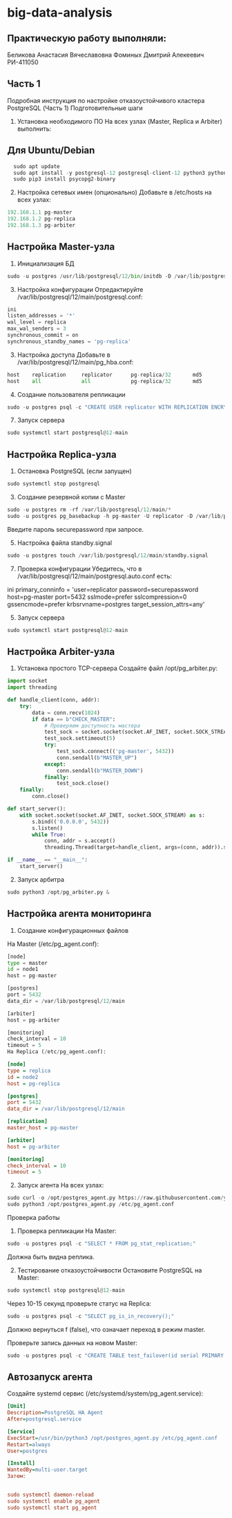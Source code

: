 # big-data-analysis
## Практическую работу выполняли: 
Беликова Анастасия Вячеславовна 
Фоминых Дмитрий Алекеевич
РИ-411050
## Часть 1 
Подробная инструкция по настройке отказоустойчивого кластера PostgreSQL (Часть 1)
Подготовительные шаги

1. Установка необходимого ПО
На всех узлах (Master, Replica и Arbiter) выполнить:


## Для Ubuntu/Debian
``` python
  sudo apt update
  sudo apt install -y postgresql-12 postgresql-client-12 python3 python3-pip
  sudo pip3 install psycopg2-binary
``` 

2. Настройка сетевых имен (опционально)
Добавьте в /etc/hosts на всех узлах:
``` python
192.168.1.1 pg-master
192.168.1.2 pg-replica
192.168.1.3 pg-arbiter
``` 
## Настройка Master-узла
1. Инициализация БД
``` python
sudo -u postgres /usr/lib/postgresql/12/bin/initdb -D /var/lib/postgresql/12/main
``` 
3. Настройка конфигурации
Отредактируйте /var/lib/postgresql/12/main/postgresql.conf:
``` python
ini
listen_addresses = '*'
wal_level = replica
max_wal_senders = 3
synchronous_commit = on
synchronous_standby_names = 'pg-replica'
``` 
3. Настройка доступа
Добавьте в /var/lib/postgresql/12/main/pg_hba.conf:
``` python
host    replication     replicator      pg-replica/32       md5
host    all             all             pg-replica/32       md5
``` 

4. Создание пользователя репликации
``` python
sudo -u postgres psql -c "CREATE USER replicator WITH REPLICATION ENCRYPTED PASSWORD 'securepassword';"
``` 
7. Запуск сервера
``` python
sudo systemctl start postgresql@12-main
``` 
## Настройка Replica-узла

1. Остановка PostgreSQL (если запущен)
``` python 
sudo systemctl stop postgresql
``` 
3. Создание резервной копии с Master
``` python
sudo -u postgres rm -rf /var/lib/postgresql/12/main/*
sudo -u postgres pg_basebackup -h pg-master -U replicator -D /var/lib/postgresql/12/main -P -R -X stream
``` 
Введите пароль securepassword при запросе.

5. Настройка файла standby.signal
``` python
sudo -u postgres touch /var/lib/postgresql/12/main/standby.signal
``` 
7. Проверка конфигурации
Убедитесь, что в /var/lib/postgresql/12/main/postgresql.auto.conf есть:

ini
primary_conninfo = 'user=replicator password=securepassword host=pg-master port=5432 sslmode=prefer sslcompression=0 gssencmode=prefer krbsrvname=postgres target_session_attrs=any'

5. Запуск сервера
``` python
sudo systemctl start postgresql@12-main
``` 
## Настройка Arbiter-узла

1. Установка простого TCP-сервера
Создайте файл /opt/pg_arbiter.py:

```python
import socket
import threading

def handle_client(conn, addr):
    try:
        data = conn.recv(1024)
        if data == b"CHECK_MASTER":
            # Проверяем доступность мастера
            test_sock = socket.socket(socket.AF_INET, socket.SOCK_STREAM)
            test_sock.settimeout(5)
            try:
                test_sock.connect(('pg-master', 5432))
                conn.sendall(b"MASTER_UP")
            except:
                conn.sendall(b"MASTER_DOWN")
            finally:
                test_sock.close()
    finally:
        conn.close()

def start_server():
    with socket.socket(socket.AF_INET, socket.SOCK_STREAM) as s:
        s.bind(('0.0.0.0', 5432))
        s.listen()
        while True:
            conn, addr = s.accept()
            threading.Thread(target=handle_client, args=(conn, addr)).start()

if __name__ == "__main__":
    start_server()
```

2. Запуск арбитра
``` python
sudo python3 /opt/pg_arbiter.py &
``` 
## Настройка агента мониторинга

1. Создание конфигурационных файлов
   
На Master (/etc/pg_agent.conf):

``` python
[node]
type = master
id = node1
host = pg-master

[postgres]
port = 5432
data_dir = /var/lib/postgresql/12/main

[arbiter]
host = pg-arbiter

[monitoring]
check_interval = 10
timeout = 5
На Replica (/etc/pg_agent.conf):
```
```ini
[node]
type = replica
id = node2
host = pg-replica

[postgres]
port = 5432
data_dir = /var/lib/postgresql/12/main

[replication]
master_host = pg-master

[arbiter]
host = pg-arbiter

[monitoring]
check_interval = 10
timeout = 5
``` 
2. Запуск агента
На всех узлах:

``` python
sudo curl -o /opt/postgres_agent.py https://raw.githubusercontent.com/your-repo/postgres-ha-agent/main/agent.py
sudo python3 /opt/postgres_agent.py /etc/pg_agent.conf
``` 
Проверка работы
1. Проверка репликации
На Master:

``` python
sudo -u postgres psql -c "SELECT * FROM pg_stat_replication;"
``` 
Должна быть видна реплика.

2. Тестирование отказоустойчивости
Остановите PostgreSQL на Master:

``` python
sudo systemctl stop postgresql@12-main
``` 
Через 10-15 секунд проверьте статус на Replica:

``` python
sudo -u postgres psql -c "SELECT pg_is_in_recovery();"
``` 
Должно вернуться f (false), что означает переход в режим master.

Проверьте запись данных на новом Master:
``` python
sudo -u postgres psql -c "CREATE TABLE test_failover(id serial PRIMARY KEY);"
``` 

## Автозапуск агента
Создайте systemd сервис (/etc/systemd/system/pg_agent.service):
``` ini
[Unit]
Description=PostgreSQL HA Agent
After=postgresql.service

[Service]
ExecStart=/usr/bin/python3 /opt/postgres_agent.py /etc/pg_agent.conf
Restart=always
User=postgres

[Install]
WantedBy=multi-user.target
Затем:


sudo systemctl daemon-reload
sudo systemctl enable pg_agent
sudo systemctl start pg_agent
``` 

